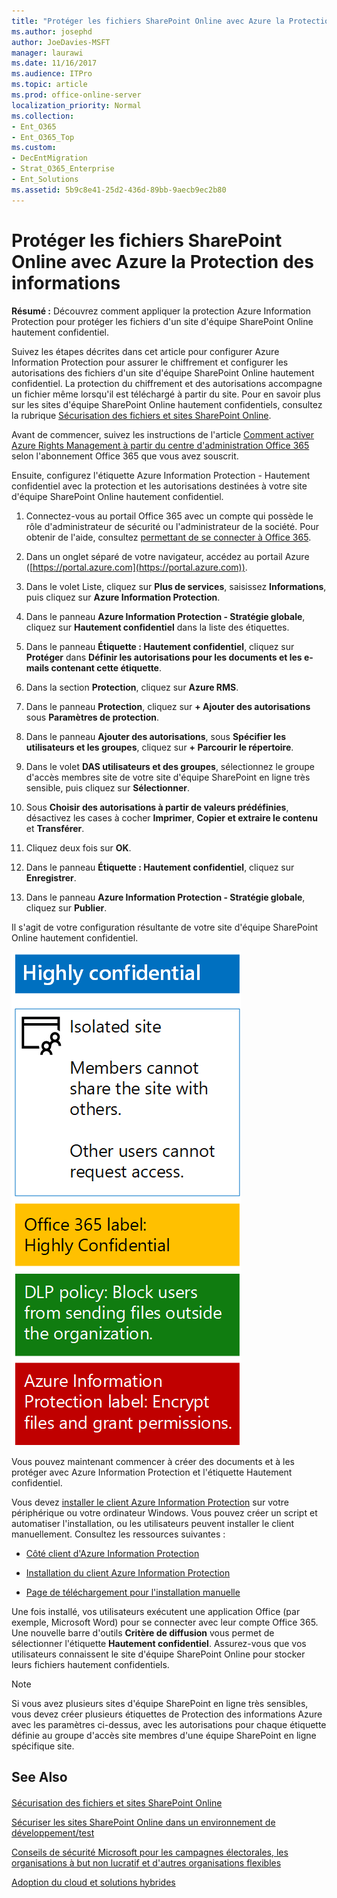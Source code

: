 ```yaml
---
title: "Protéger les fichiers SharePoint Online avec Azure la Protection des informations"
ms.author: josephd
author: JoeDavies-MSFT
manager: laurawi
ms.date: 11/16/2017
ms.audience: ITPro
ms.topic: article
ms.prod: office-online-server
localization_priority: Normal
ms.collection:
- Ent_O365
- Ent_O365_Top
ms.custom:
- DecEntMigration
- Strat_O365_Enterprise
- Ent_Solutions
ms.assetid: 5b9c8e41-25d2-436d-89bb-9aecb9ec2b80
---
```


# Protéger les fichiers SharePoint Online avec Azure la Protection des informations

 **Résumé :** Découvrez comment appliquer la protection Azure Information Protection pour protéger les fichiers d'un site d'équipe SharePoint Online hautement confidentiel.
  
Suivez les étapes décrites dans cet article pour configurer Azure Information Protection pour assurer le chiffrement et configurer les autorisations des fichiers d'un site d'équipe SharePoint Online hautement confidentiel. La protection du chiffrement et des autorisations accompagne un fichier même lorsqu'il est téléchargé à partir du site. Pour en savoir plus sur les sites d'équipe SharePoint Online hautement confidentiels, consultez la rubrique [Sécurisation des fichiers et sites SharePoint Online](secure-sharepoint-online-sites-and-files.md).
  
Avant de commencer, suivez les instructions de l'article [Comment activer Azure Rights Management à partir du centre d'administration Office 365](https://docs.microsoft.com/information-protection/deploy-use/activate-office365) selon l'abonnement Office 365 que vous avez souscrit.
  
Ensuite, configurez l'étiquette Azure Information Protection - Hautement confidentiel avec la protection et les autorisations destinées à votre site d'équipe SharePoint Online hautement confidentiel.
  
1. Connectez-vous au portail Office 365 avec un compte qui possède le rôle d'administrateur de sécurité ou l'administrateur de la société. Pour obtenir de l'aide, consultez [permettant de se connecter à Office 365](https://support.office.com/Article/Where-to-sign-in-to-Office-365-e9eb7d51-5430-4929-91ab-6157c5a050b4).
    
2. Dans un onglet séparé de votre navigateur, accédez au portail Azure ([https://portal.azure.com](https://portal.azure.com)).
    
3. Dans le volet Liste, cliquez sur **Plus de services**, saisissez **Informations**, puis cliquez sur **Azure Information Protection**.
    
4. Dans le panneau **Azure Information Protection - Stratégie globale**, cliquez sur **Hautement confidentiel** dans la liste des étiquettes.
    
5. Dans le panneau **Étiquette : Hautement confidentiel**, cliquez sur **Protéger** dans **Définir les autorisations pour les documents et les e-mails contenant cette étiquette**.
    
6. Dans la section **Protection**, cliquez sur **Azure RMS**.
    
7. Dans le panneau **Protection**, cliquez sur **+ Ajouter des autorisations** sous **Paramètres de protection**.
    
8. Dans le panneau **Ajouter des autorisations**, sous **Spécifier les utilisateurs et les groupes**, cliquez sur **+ Parcourir le répertoire**.
    
9. Dans le volet **DAS utilisateurs et des groupes**, sélectionnez le groupe d'accès membres site de votre site d'équipe SharePoint en ligne très sensible, puis cliquez sur **Sélectionner**.
    
10. Sous **Choisir des autorisations à partir de valeurs prédéfinies**, désactivez les cases à cocher **Imprimer**, **Copier et extraire le contenu** et **Transférer**.
    
11. Cliquez deux fois sur **OK**.
    
12. Dans le panneau **Étiquette : Hautement confidentiel**, cliquez sur **Enregistrer**.
    
13. Dans le panneau **Azure Information Protection - Stratégie globale**, cliquez sur **Publier**.
    
Il s'agit de votre configuration résultante de votre site d'équipe SharePoint Online hautement confidentiel.
  
![Étiquette Azure Information Protection pour un site d'équipe SharePoint Online isolé.](images/8cc92aa4-e7bc-4c2f-a4a4-3b034b21aebf.png)
  
Vous pouvez maintenant commencer à créer des documents et à les protéger avec Azure Information Protection et l'étiquette Hautement confidentiel.
  
Vous devez [installer le client Azure Information Protection](https://docs.microsoft.com/information-protection/rms-client/install-client-app) sur votre périphérique ou votre ordinateur Windows. Vous pouvez créer un script et automatiser l'installation, ou les utilisateurs peuvent installer le client manuellement. Consultez les ressources suivantes :
  
- [Côté client d'Azure Information Protection](https://docs.microsoft.com/information-protection/rms-client/use-client)
    
- [Installation du client Azure Information Protection](https://docs.microsoft.com/information-protection/rms-client/client-admin-guide)
    
- [Page de téléchargement pour l'installation manuelle](https://www.microsoft.com/download/details.aspx?id=53018)
    
Une fois installé, vos utilisateurs exécutent une application Office (par exemple, Microsoft Word) pour se connecter avec leur compte Office 365. Une nouvelle barre d'outils **Critère de diffusion** vous permet de sélectionner l'étiquette **Hautement confidentiel**. Assurez-vous que vos utilisateurs connaissent le site d'équipe SharePoint Online pour stocker leurs fichiers hautement confidentiels.
  
> [!NOTE]
> Si vous avez plusieurs sites d'équipe SharePoint en ligne très sensibles, vous devez créer plusieurs étiquettes de Protection des informations Azure avec les paramètres ci-dessus, avec les autorisations pour chaque étiquette définie au groupe d'accès site membres d'une équipe SharePoint en ligne spécifique site.
  
## See Also

#### 

[Sécurisation des fichiers et sites SharePoint Online](secure-sharepoint-online-sites-and-files.md)
  
[Sécuriser les sites SharePoint Online dans un environnement de développement/test](secure-sharepoint-online-sites-in-a-dev-test-environment.md)
  
[Conseils de sécurité Microsoft pour les campagnes électorales, les organisations à but non lucratif et d'autres organisations flexibles](microsoft-security-guidance-for-political-campaigns-nonprofits-and-other-agile-o.md)
  
[Adoption du cloud et solutions hybrides](cloud-adoption-and-hybrid-solutions.md)

